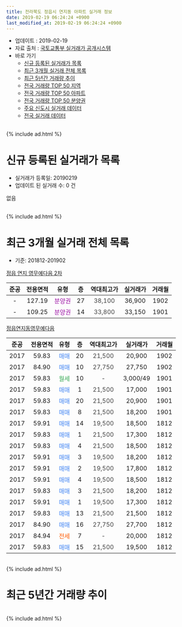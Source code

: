```yaml
---
title: 전라북도 정읍시 연지동 아파트 실거래 정보
date: 2019-02-19 06:24:24 +0900
last_modified_at: 2019-02-19 06:24:24 +0900
---
```


* 업데이트 : 2019-02-19
* 자료 출처 : [국토교통부 실거래가 공개시스템](http://rt.molit.go.kr)
* 바로 가기
    * [신규 등록된 실거래가 목록](#신규-등록된-실거래가-목록)
    * [최근 3개월 실거래 전체 목록](#최근-3개월-실거래-전체-목록)
    * [최근 5년간 거래량 추이](#최근-5년간-거래량-추이)
    * [전국 거래량 TOP 50 지역](https://inasie.github.io/apt-trade-info/최근-3개월-전국에서-가장-거래가-많이-발생한-지역)
    * [전국 거래량 TOP 50 아파트](https://inasie.github.io/apt-trade-info/최근-3개월-전국에서-가장-거래가-많이-발생한-아파트)
    * [전국 거래량 TOP 50 분양권](https://inasie.github.io/apt-trade-info/최근-3개월-전국에서-가장-거래가-많이-발생한-분양권)
    * [주요 신도시 실거래 데이터](https://inasie.github.io/apt-trade-info/주요-신도시)
    * [전국 실거래 데이터](https://inasie.github.io/apt-trade-info/전국)
<br>
{% include ad.html %}
<br>

# 신규 등록된 실거래가 목록
* 실거래가 등록일: 20190219
* 업데이트 된 실거래 수: 0 건

없음

<br>
{% include ad.html %}
<br>

# 최근 3개월 실거래 전체 목록
* 기준: 201812-201902


[정읍 연지 영무예다음 2차](https://search.naver.com/search.naver?query=%EC%A0%84%EB%9D%BC%EB%B6%81%EB%8F%84+%EC%A0%95%EC%9D%8D%EC%8B%9C+%EC%97%B0%EC%A7%80%EB%8F%99+%EC%A0%95%EC%9D%8D+%EC%97%B0%EC%A7%80+%EC%98%81%EB%AC%B4%EC%98%88%EB%8B%A4%EC%9D%8C+2%EC%B0%A8)

|준공|전용면적|유형|층|역대최고가|실거래가|거래월|
|:---:|:---:|:---:|:---:|:---:|:---:|:---:|
|-|127.19|<span style="color:#9C11A5">분양권</span>|27|<span style="color:#444444">38,100</span>|36,900|1902|
|-|109.25|<span style="color:#9C11A5">분양권</span>|14|<span style="color:#444444">33,800</span>|33,150|1901|

[정읍연지동영무예다음](https://search.naver.com/search.naver?query=%EC%A0%84%EB%9D%BC%EB%B6%81%EB%8F%84+%EC%A0%95%EC%9D%8D%EC%8B%9C+%EC%97%B0%EC%A7%80%EB%8F%99+%EC%A0%95%EC%9D%8D%EC%97%B0%EC%A7%80%EB%8F%99%EC%98%81%EB%AC%B4%EC%98%88%EB%8B%A4%EC%9D%8C)

|준공|전용면적|유형|층|역대최고가|실거래가|거래월|
|:---:|:---:|:---:|:---:|:---:|:---:|:---:|
|2017|59.83|<span style="color:#4285f3">매매</span>|20|<span style="color:#444444">21,500</span>|20,900|1902|
|2017|84.90|<span style="color:#4285f3">매매</span>|10|<span style="color:#444444">27,750</span>|27,750|1902|
|2017|59.83|<span style="color:#34a853">월세</span>|10|<span style="color:#444444">-</span>|3,000/49|1901|
|2017|59.83|<span style="color:#4285f3">매매</span>|1|<span style="color:#444444">21,500</span>|17,000|1901|
|2017|59.83|<span style="color:#4285f3">매매</span>|20|<span style="color:#444444">21,500</span>|20,900|1901|
|2017|59.83|<span style="color:#4285f3">매매</span>|8|<span style="color:#444444">21,500</span>|18,200|1901|
|2017|59.91|<span style="color:#4285f3">매매</span>|14|<span style="color:#444444">19,500</span>|18,500|1812|
|2017|59.83|<span style="color:#4285f3">매매</span>|1|<span style="color:#444444">21,500</span>|17,300|1812|
|2017|59.83|<span style="color:#4285f3">매매</span>|4|<span style="color:#444444">21,500</span>|18,500|1812|
|2017|59.91|<span style="color:#4285f3">매매</span>|3|<span style="color:#444444">19,500</span>|18,200|1812|
|2017|59.91|<span style="color:#4285f3">매매</span>|2|<span style="color:#444444">19,500</span>|17,800|1812|
|2017|59.91|<span style="color:#4285f3">매매</span>|4|<span style="color:#444444">19,500</span>|18,500|1812|
|2017|59.83|<span style="color:#4285f3">매매</span>|3|<span style="color:#444444">21,500</span>|18,200|1812|
|2017|59.91|<span style="color:#4285f3">매매</span>|1|<span style="color:#444444">19,500</span>|17,300|1812|
|2017|59.83|<span style="color:#4285f3">매매</span>|13|<span style="color:#444444">21,500</span>|21,500|1812|
|2017|84.90|<span style="color:#4285f3">매매</span>|16|<span style="color:#444444">27,750</span>|27,700|1812|
|2017|84.94|<span style="color:#ff5a00">전세</span>|7|<span style="color:#444444">-</span>|20,000|1812|
|2017|59.83|<span style="color:#4285f3">매매</span>|15|<span style="color:#444444">21,500</span>|19,500|1812|


<br>
{% include ad.html %}
<br>

# 최근 5년간 거래량 추이


<div style="width:100%;">
    <canvas id="deal_progress" height="200"></canvas>
</div>

<script>
new Chart(document.getElementById("deal_progress"), {
    type: 'line',
    data: {
        labels: ['201402','201403','201404','201405','201406','201407','201408','201409','201410','201411','201412','201501','201502','201503','201504','201505','201506','201507','201508','201509','201510','201511','201512','201601','201602','201603','201604','201605','201606','201607','201608','201609','201610','201611','201612','201701','201702','201703','201704','201705','201706','201707','201708','201709','201710','201711','201712','201801','201802','201803','201804','201805','201806','201807','201808','201809','201810','201811','201812','201901','201902'],
        datasets: [{
            label: '매매',
            pointRadius: 1,
            data: [5, 10, 26, 5, 11, 5, 21, 31, 30, 17, 15, 16, 8, 11, 0, 1, 1, 1, 0, 1, 2, 0, 0, 1, 0, 1, 1, 1, 1, 0, 1, 0, 0, 3, 3, 0, 3, 2, 2, 0, 1, 6, 9, 3, 5, 9, 6, 6, 12, 6, 9, 4, 9, 6, 5, 6, 9, 2, 11, 4, 3],
            borderColor: "rgba(255, 201, 14, 1)",
            backgroundColor: "rgba(255, 201, 14, 0.5)",
            fill: false,
            lineTension: 0
        },{
            label: '전월세',
            pointRadius: 1,
            data: [0, 0, 0, 0, 2, 0, 0, 0, 0, 0, 0, 0, 0, 1, 0, 0, 0, 0, 0, 0, 0, 1, 0, 0, 0, 0, 0, 0, 0, 0, 0, 0, 0, 0, 0, 0, 1, 0, 2, 2, 8, 22, 7, 7, 13, 10, 8, 3, 0, 6, 1, 3, 2, 1, 0, 0, 1, 1, 1, 1, 0],
            borderColor: "rgba(0, 141, 185, 1)",
            backgroundColor: "rgba(0, 141, 185, 0.5)",
            fill: false,
            lineTension: 0
        }
        ]
    },
    options: {
        responsive: true,
        title: {
            display: false
        },
        tooltips: {
            mode: 'index',
            intersect: false
        },
        hover: {
            mode: 'nearest',
            intersect: true
        },
        scales: {
            xAxes: [{
                display: true,
                scaleLabel: {
                    display: true,
                    labelString: '년/월'
                }
            }],
            yAxes: [{
                display: true,
                ticks: {
                    suggestedMin: 0,
                },
                scaleLabel: {
                    display: true,
                    labelString: '실거래 수'
                }
            }]
        }
    }
});

</script>


<br>
{% include ad.html %}
<br>

